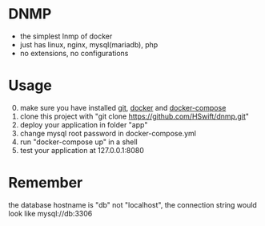 # DNMP
- the simplest lnmp of docker
- just has linux, nginx, mysql(mariadb), php
- no extensions, no configurations
# Usage
0. make sure you have installed [git](https://git-scm.com/downloads), [docker](https://docs.docker.com/install/) and [docker-compose](https://docs.docker.com/compose/install/)
1. clone this project with "git clone https://github.com/HSwift/dnmp.git"
2. deploy your application in folder "app"
3. change mysql root password in docker-compose.yml
4. run "docker-compose up" in a shell
5. test your application at 127.0.0.1:8080
# Remember
the database hostname is "db" not "localhost", the connection string would look like mysql://db:3306

